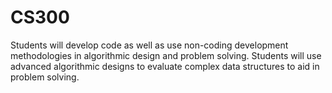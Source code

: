 # CS300
Students will develop code as well as use non-coding development methodologies in algorithmic design and problem solving. 
Students will use advanced algorithmic designs to evaluate complex data structures to aid in problem solving.
